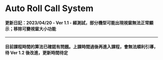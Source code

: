 # Auto Roll Call System
#### 更新日記：2023/04/20 - Ver 1.1 - 經測試，部分機型可能出現視窗無法正常顯示；移除可變視窗大小功能
---
#### 目前課程時間的算法已確認有問題。上課時間過後再進入課程，會無法順利引導，待 **Ver** **1.2** 後改進，更新時間待定